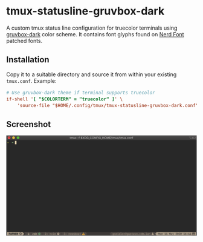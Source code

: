 # tmux-statusline-gruvbox-dark

A custom tmux status line configuration for truecolor terminals using
[gruvbox-dark](https://github.com/morhetz/gruvbox) color scheme. It contains
font glyphs found on [Nerd Font](https://www.nerdfonts.com) patched fonts.

## Installation

Copy it to a suitable directory and source it from within your existing
`tmux.conf`. Example:

```INI
# Use gruvbox-dark theme if terminal supports truecolor
if-shell '[ "$COLORTERM" = "truecolor" ]' \
	'source-file "$HOME/.config/tmux/tmux-statusline-gruvbox-dark.conf"'
```

## Screenshot

<img src="images/screenshot.png" width="860px">
